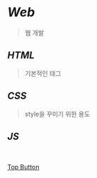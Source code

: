 *Web*
=====  
> 웹 개발

*HTML*
-----  
> 기본적인 태그 <tag>  

*CSS*
-----  
> style을 꾸미기 위한 용도  

*JS*
-----  

<br>

[Top Button](#)
